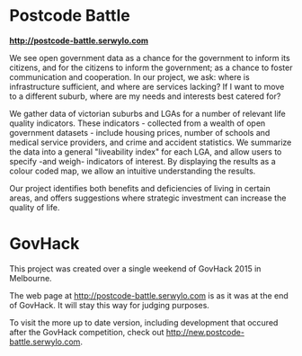 # Postcode Battle

**http://postcode-battle.serwylo.com**

We see open government data as a chance for the government to inform its citizens, and for the citizens to inform the government; as a chance to foster communication and cooperation. In our project, we ask: where is infrastructure sufficient, and where are services lacking? If I want to move to a different suburb, where are my needs and interests best catered for?

We gather data of victorian suburbs and LGAs for a number of relevant life quality indicators. These indicators - collected from a wealth of open government datasets - include housing prices, number of schools and medical service providers, and crime and accident statistics. We summarize the data into a general "liveability index" for each LGA, and allow users to specify -and weigh- indicators of interest. By displaying the results as a colour coded map, we allow an intuitive understanding the results.

Our project identifies both benefits and deficiencies of living in certain areas, and offers suggestions where strategic investment can increase the quality of life.

# GovHack

This project was created over a single weekend of GovHack 2015 in Melbourne. 

The web page at http://postcode-battle.serwylo.com is as it was at the end of GovHack. It will stay this way for judging purposes.

To visit the more up to date version, including development that occured after the GovHack competition, check out http://new.postcode-battle.serwylo.com.
